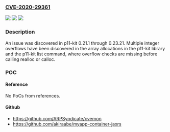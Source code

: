 ### [CVE-2020-29361](https://cve.mitre.org/cgi-bin/cvename.cgi?name=CVE-2020-29361)
![](https://img.shields.io/static/v1?label=Product&message=n%2Fa&color=blue)
![](https://img.shields.io/static/v1?label=Version&message=n%2Fa&color=blue)
![](https://img.shields.io/static/v1?label=Vulnerability&message=n%2Fa&color=brighgreen)

### Description

An issue was discovered in p11-kit 0.21.1 through 0.23.21. Multiple integer overflows have been discovered in the array allocations in the p11-kit library and the p11-kit list command, where overflow checks are missing before calling realloc or calloc.

### POC

#### Reference
No PoCs from references.

#### Github
- https://github.com/ARPSyndicate/cvemon
- https://github.com/akiraabe/myapp-container-jaxrs

